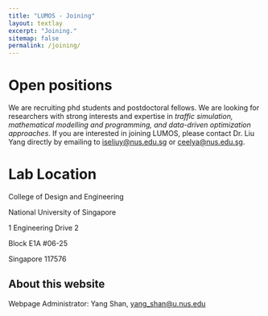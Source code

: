 ```yaml
---
title: "LUMOS - Joining"
layout: textlay
excerpt: "Joining."
sitemap: false
permalink: /joining/
---
```


# Open positions

We are recruiting phd students and postdoctoral fellows. We are looking for researchers with strong interests and expertise in *traffic simulation, mathematical modelling and programming, and data-driven optimization approaches*. If you are interested in joining LUMOS, please contact Dr. Liu Yang directly by emailing to [iseliuy@nus.edu.sg](iseliuy@nus.edu.sg) or [ceelya@nus.edu.sg](ceelya@nus.edu.sg).

# Lab Location

College of Design and Engineering

National University of Singapore

1 Engineering Drive 2

Block E1A #06-25

Singapore 117576

## About this website

Webpage Administrator: Yang Shan, yang_shan@u.nus.edu

<br>
<br>
